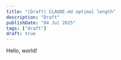 ```yaml
---
title: "(Draft) CLAUDE.md optimal length"
description: "Draft"
publishDate: "04 Jul 2025"
tags: ["draft"]
draft: true
---
```


Hello, world!

